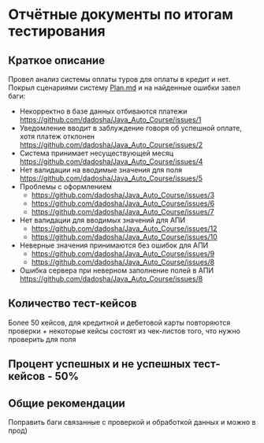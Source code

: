 # Отчётные документы по итогам тестирования

## Краткое описание
Провел анализ системы оплаты туров для оплаты в кредит и нет. Покрыл сценариями систему [Plan.md](Plan.md) и на найденные
ошибки завел баги:
- Некорректно в базе данных отбиваются платежи https://github.com/dadosha/Java_Auto_Course/issues/1
- Уведомление вводит в заблуждение говоря об успешной оплате, хотя платеж отклонен https://github.com/dadosha/Java_Auto_Course/issues/2
- Система принимает несуществующей месяц https://github.com/dadosha/Java_Auto_Course/issues/4
- Нет валидации на вводимые значения для поля https://github.com/dadosha/Java_Auto_Course/issues/5
- Проблемы с оформлением
  - https://github.com/dadosha/Java_Auto_Course/issues/3
  - https://github.com/dadosha/Java_Auto_Course/issues/6
  - https://github.com/dadosha/Java_Auto_Course/issues/7
- Нет валидации для вводимых значений для АПИ
  - https://github.com/dadosha/Java_Auto_Course/issues/12
  - https://github.com/dadosha/Java_Auto_Course/issues/10
- Неверные значения принимаются без ошибок для АПИ
  - https://github.com/dadosha/Java_Auto_Course/issues/9
  - https://github.com/dadosha/Java_Auto_Course/issues/8
- Ошибка сервера при неверном заполнение полей в АПИ https://github.com/dadosha/Java_Auto_Course/issues/8
## Количество тест-кейсов
Более 50 кейсов, для кредитной и дебетовой карты повторяются проверки + некоторые кейсы состоят из чек-листов того,
что нужно проверить для поля
## Процент успешных и не успешных тест-кейсов - 50%
## Общие рекомендации
Поправить баги связанные с проверкой и обработкой данных и можно в прод)